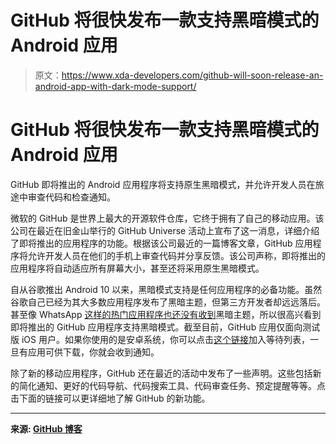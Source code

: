 # GitHub 将很快发布一款支持黑暗模式的 Android 应用

> 原文：<https://www.xda-developers.com/github-will-soon-release-an-android-app-with-dark-mode-support/>

# GitHub 将很快发布一款支持黑暗模式的 Android 应用

GitHub 即将推出的 Android 应用程序将支持原生黑暗模式，并允许开发人员在旅途中审查代码和检查通知。

微软的 GitHub 是世界上最大的开源软件仓库，它终于拥有了自己的移动应用。该公司在最近在旧金山举行的 GitHub Universe 活动上宣布了这一消息，详细介绍了即将推出的应用程序的功能。根据该公司最近的一篇博客文章，GitHub 应用程序将允许开发人员在他们的手机上审查代码并分享反馈。该公司声称，即将推出的应用程序将自动适应所有屏幕大小，甚至还将采用原生黑暗模式。

自从谷歌推出 Android 10 以来，黑暗模式支持是任何应用程序的必备功能。虽然谷歌自己已经为其大多数应用程序发布了黑暗主题，但第三方开发者却远远落后。甚至像 WhatsApp [这样的热门应用程序也还没有收到](https://www.xda-developers.com/whatsapp-dark-mode-force-enable-developer-options/)黑暗主题，所以很高兴看到即将推出的 GitHub 应用程序支持黑暗模式。截至目前，GitHub 应用仅面向测试版 iOS 用户。如果你使用的是安卓系统，你可以点击[这个链接](https://github.com/mobile/beta?platforms=android)加入等待列表，一旦有应用可供下载，你就会收到通知。

除了新的移动应用程序，GitHub 还在最近的活动中发布了一些声明。这些包括新的简化通知、更好的代码导航、代码搜索工具、代码审查任务、预定提醒等等。点击下面的链接可以更详细地了解 GitHub 的新功能。

* * *

**来源: [GitHub 博客](https://github.blog/2019-11-13-universe-day-one/)**